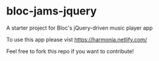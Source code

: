 # bloc-jams-jquery
A starter project for Bloc's jQuery-driven music player app

To use this app please vist https://harmonia.netlify.com/

Feel free to fork this repo if you want to contribute!
